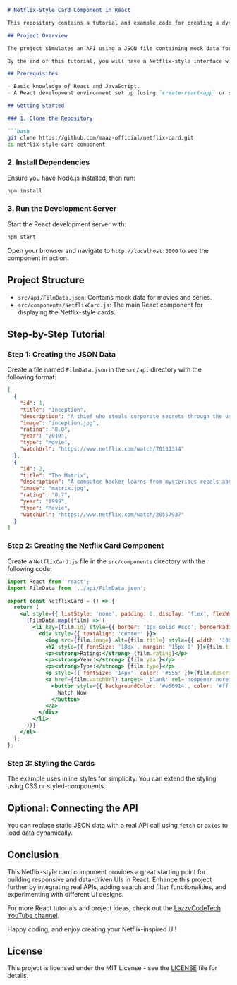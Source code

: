 
```markdown
# Netflix-Style Card Component in React

This repository contains a tutorial and example code for creating a dynamic Netflix-style card component using React. The card component displays movie and series details, including the title, rating, summary, and a "Watch Now" button that redirects users to the streaming page.

## Project Overview

The project simulates an API using a JSON file containing mock data for movies and series. It dynamically generates React cards based on this data. Each card features an image, title, rating, summary, type, year, and a link to watch the content.

By the end of this tutorial, you will have a Netflix-style interface with data-driven cards.

## Prerequisites

- Basic knowledge of React and JavaScript.
- A React development environment set up (using `create-react-app` or similar).

## Getting Started

### 1. Clone the Repository

```bash
git clone https://github.com/maaz-official/netflix-card.git
cd netflix-style-card-component
```

### 2. Install Dependencies

Ensure you have Node.js installed, then run:

```bash
npm install
```

### 3. Run the Development Server

Start the React development server with:

```bash
npm start
```

Open your browser and navigate to `http://localhost:3000` to see the component in action.

## Project Structure

- `src/api/FilmData.json`: Contains mock data for movies and series.
- `src/components/NetflixCard.js`: The main React component for displaying the Netflix-style cards.

## Step-by-Step Tutorial

### Step 1: Creating the JSON Data

Create a file named `FilmData.json` in the `src/api` directory with the following format:

```json
[
  {
    "id": 1,
    "title": "Inception",
    "description": "A thief who steals corporate secrets through the use of dream-sharing technology...",
    "image": "inception.jpg",
    "rating": "8.8",
    "year": "2010",
    "type": "Movie",
    "watchUrl": "https://www.netflix.com/watch/70131314"
  },
  {
    "id": 2,
    "title": "The Matrix",
    "description": "A computer hacker learns from mysterious rebels about the true nature of his reality...",
    "image": "matrix.jpg",
    "rating": "8.7",
    "year": "1999",
    "type": "Movie",
    "watchUrl": "https://www.netflix.com/watch/20557937"
  }
]
```

### Step 2: Creating the Netflix Card Component

Create a `NetflixCard.js` file in the `src/components` directory with the following code:

```jsx
import React from 'react';
import FilmData from '../api/FilmData.json';

export const NetflixCard = () => {
  return (
    <ul style={{ listStyle: 'none', padding: 0, display: 'flex', flexWrap: 'wrap', gap: '20px' }}>
      {FilmData.map((film) => (
        <li key={film.id} style={{ border: '1px solid #ccc', borderRadius: '10px', padding: '20px', width: '250px', boxShadow: '0px 4px 6px rgba(0,0,0,0.1)' }}>
          <div style={{ textAlign: 'center' }}>
            <img src={film.image} alt={film.title} style={{ width: '100%', height: 'auto', borderRadius: '10px' }} />
            <h2 style={{ fontSize: '18px', margin: '15px 0' }}>{film.title}</h2>
            <p><strong>Rating:</strong> {film.rating}</p>
            <p><strong>Year:</strong> {film.year}</p>
            <p><strong>Type:</strong> {film.type}</p>
            <p style={{ fontSize: '14px', color: '#555' }}>{film.description}</p>
            <a href={film.watchUrl} target='_blank' rel='noopener noreferrer' style={{ textDecoration: 'none' }}>
              <button style={{ backgroundColor: '#e50914', color: '#fff', padding: '10px 20px', border: 'none', borderRadius: '5px', cursor: 'pointer' }}>
                Watch Now
              </button>
            </a>
          </div>
        </li>
      ))}
    </ul>
  );
};
```

### Step 3: Styling the Cards

The example uses inline styles for simplicity. You can extend the styling using CSS or styled-components.

## Optional: Connecting the API

You can replace static JSON data with a real API call using `fetch` or `axios` to load data dynamically.

## Conclusion

This Netflix-style card component provides a great starting point for building responsive and data-driven UIs in React. Enhance this project further by integrating real APIs, adding search and filter functionalities, and experimenting with different UI designs.

For more React tutorials and project ideas, check out the [LazzyCodeTech YouTube channel](https://www.youtube.com/@lazzycodetech).

Happy coding, and enjoy creating your Netflix-inspired UI!

## License

This project is licensed under the MIT License - see the [LICENSE](LICENSE) file for details.

```
